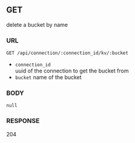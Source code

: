 
## GET
delete a bucket by name


### URL
```
GET /api/connection/:connection_id/kv/:bucket
```
- `connection_id`  
uuid of the connection to get the bucket from
- `bucket`
name of the bucket


### BODY
`null`


### RESPONSE
204
